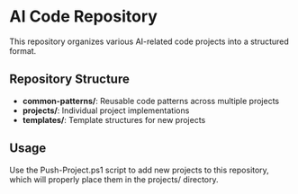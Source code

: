 # AI Code Repository  

This repository organizes various AI-related code projects into a structured format.  

## Repository Structure  

- **common-patterns/**: Reusable code patterns across multiple projects  
- **projects/**: Individual project implementations   
- **templates/**: Template structures for new projects  

## Usage  

Use the Push-Project.ps1 script to add new projects to this repository, which will properly place them in the projects/ directory.  
